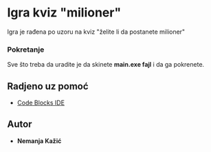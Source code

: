 # Igra kviz "milioner"

Igra je rađena po uzoru na kviz "želite li da postanete milioner"



### Pokretanje

Sve što treba da uradite je da skinete **main.exe fajl** i da ga pokrenete.


## Radjeno uz pomoć

* [Code Blocks IDE](http://www.codeblocks.org/)


## Autor

* **Nemanja Kažić** 


